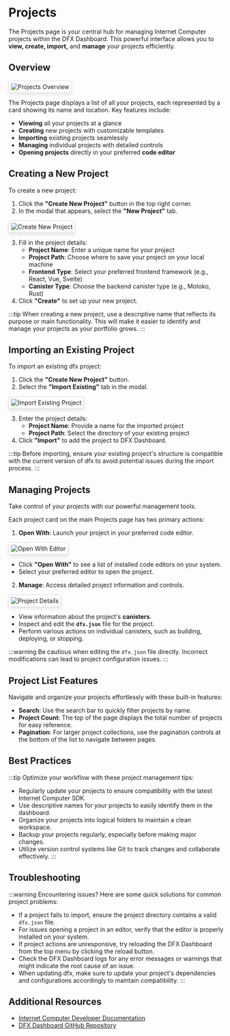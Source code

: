 # Projects

The Projects page is your central hub for managing Internet Computer projects within the DFX Dashboard. This powerful interface allows you to **view, create, import,** and **manage** your projects efficiently.

## Overview

<div class="image-border">

![Projects Overview](/features/projects/projects-overview.png)

</div>

The Projects page displays a list of all your projects, each represented by a card showing its name and location. Key features include:

- **Viewing** all your projects at a glance
- **Creating** new projects with customizable templates
- **Importing** existing projects seamlessly
- **Managing** individual projects with detailed controls
- **Opening projects** directly in your preferred **code editor**

## Creating a New Project

To create a new project:

1. Click the **"Create New Project"** button in the top right corner.
2. In the modal that appears, select the **"New Project"** tab.

<div class="image-border">

![Create New Project](/features/projects/create-new-project.png)

</div>

3. Fill in the project details:
   - **Project Name**: Enter a unique name for your project
   - **Project Path**: Choose where to save your project on your local machine
   - **Frontend Type**: Select your preferred frontend framework (e.g., React, Vue, Svelte)
   - **Canister Type**: Choose the backend canister type (e.g., Motoko, Rust)
4. Click **"Create"** to set up your new project.

:::tip
When creating a new project, use a descriptive name that reflects its purpose or main functionality. This will make it easier to identify and manage your projects as your portfolio grows.
:::

## Importing an Existing Project

To import an existing dfx project:

1. Click the **"Create New Project"** button.
2. Select the **"Import Existing"** tab in the modal.

<div class="image-border">

![Import Existing Project](/features/projects/import-existing-project.png)

</div>

3. Enter the project details:
   - **Project Name**: Provide a name for the imported project
   - **Project Path**: Select the directory of your existing project
4. Click **"Import"** to add the project to DFX Dashboard.

:::tip
Before importing, ensure your existing project's structure is compatible with the current version of dfx to avoid potential issues during the import process.
:::

## Managing Projects

Take control of your projects with our powerful management tools.

Each project card on the main Projects page has two primary actions:

1. **Open With**: Launch your project in your preferred code editor.

<div class="image-border">

![Open With Editor](/features/projects/open-with-editor.png)

</div>

   - Click **"Open With"** to see a list of installed code editors on your system.
   - Select your preferred editor to open the project.

2. **Manage**: Access detailed project information and controls.

<div class="image-border">

![Project Details](/features/projects/project-details.png)

</div>

   - View information about the project's **canisters**.
   - Inspect and edit the **`dfx.json`** file for the project.
   - Perform various actions on individual canisters, such as building, deploying, or stopping.

:::warning
Be cautious when editing the `dfx.json` file directly. Incorrect modifications can lead to project configuration issues.
:::

## Project List Features

Navigate and organize your projects effortlessly with these built-in features:

- **Search**: Use the search bar to quickly filter projects by name.
- **Project Count**: The top of the page displays the total number of projects for easy reference.
- **Pagination**: For larger project collections, use the pagination controls at the bottom of the list to navigate between pages.

## Best Practices

:::tip
Optimize your workflow with these project management tips:

- Regularly update your projects to ensure compatibility with the latest Internet Computer SDK.
- Use descriptive names for your projects to easily identify them in the dashboard.
- Organize your projects into logical folders to maintain a clean workspace.
- Backup your projects regularly, especially before making major changes.
- Utilize version control systems like Git to track changes and collaborate effectively.
:::

## Troubleshooting

:::warning
Encountering issues? Here are some quick solutions for common project problems:

- If a project fails to import, ensure the project directory contains a valid `dfx.json` file.
- For issues opening a project in an editor, verify that the editor is properly installed on your system.
- If project actions are unresponsive, try reloading the DFX Dashboard from the top menu by clicking the reload button.
- Check the DFX Dashboard logs for any error messages or warnings that might indicate the root cause of an issue.
- When updating dfx, make sure to update your project's dependencies and configurations accordingly to maintain compatibility.
:::

## Additional Resources

- [Internet Computer Developer Documentation](https://internetcomputer.org/docs/current/developer-docs/)
- [DFX Dashboard GitHub Repository](https://github.com/dfinity/dfx-dashboard)

<style>
.image-border img {
    border: 1px solid #ddd;
    border-radius: 4px;
    padding: 5px;
    box-shadow: 0 4px 8px rgba(0,0,0,0.1);
}

.vp-doc h2 {
    border-top: 1px solid #eaecef;
    padding-top: 24px;
    margin-top: 24px;
}
</style>